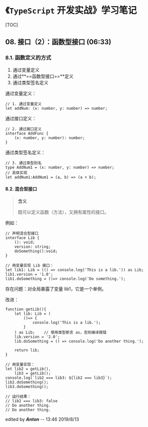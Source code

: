 # 《`TypeScript` 开发实战》学习笔记

[TOC]

## 08. 接口（2）：函数型接口 (06:33)

### 8.1. 函数定义的方式

1. 通过变量定义
2. 通过**==函数型接口==**定义
3. 通过类型签名定义

通过变量定义：

```tsx
// 1. 通过变量定义
let addNum: (x: number, y: number) => number;
```

通过接口定义：

```tsx
// 2. 通过接口定义
interface AddFunc {
    (x: number, y: number): number;
}
```

通过类型签名定义：

```tsx
// 3. 通过类型别名
type AddNum1 = (x: number, y: number) => number;
// 具体实现
let addNum1:AddNum1 = (a, b) => (a + b);
```

#### 8.2. 混合型接口

> **含义**
>
> 既可以定义函数（方法），又拥有属性的接口。

例如：

```tsx
// 声明混合型接口
interface Lib {
    (): void;
    version: string;
    doSomething():void;
}

// 用变量实现 Lib 接口：
let lib1: Lib = (() => console.log('This is a lib.')) as Lib;
lib1.version = '1.0';
lib1.doSomething = ()=> console.log('Do something.');
```

存在问题：对全局暴露了变量 lib1，它是一个单例。

改进：

```tsx
function getLib(){
    let lib: Lib = (
        ()=> {
            console.log('This is a lib.');
        }
    ) as Lib;    // 使用类型断言 as，否则编译报错
    lib.version = '2.0';
    lib.doSomething = () => console.log('Do another thing.');

    return lib;
}

// 用变量实现：
let lib2 = getLib(),
    lib3 = getLib();
console.log(`lib2 === lib3: ${lib2 === lib3}`);
lib2.doSomething();
lib3.doSomething();

// 运行结果：
// lib2 === lib3: false
// Do another thing.
// Do another thing.
```



edited by ***Anton*** -- 13:46 2019/8/13